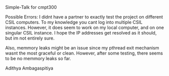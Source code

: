 Simple-Talk for cmpt300

Possible Errors:
I didnt have a partner to exactly test the project on different CSIL computers. To my knowledge you cant log into multiple CSIL instances.
However, it does seem to work on my local computer, and on one singular CSIL instance. I hope the IP addresses get resolved as it should, but im not entirely sure.

Also, memmory leaks might be an issue since my pthread exit mechanism wasnt the most graceful or clean.
However, after some testing, there seems to be no memmory leaks so far. 

Adithya Ambagaspitiya
